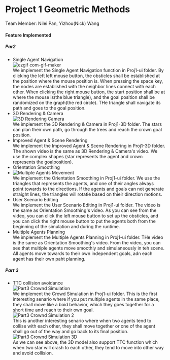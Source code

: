 # Project 1 Geometric Methods 

Team Member: Nilei Pan, Yizhou(Nick) Wang

#### Feature Implemented

##### Par2

- Single Agent Navigation <br />
![ezgif com-gif-maker](https://user-images.githubusercontent.com/57411086/193336458-3d989052-6cc4-4397-a900-52fad8be3373.gif) <br />
We implement the Single Agent Navigation function in Proj1-ui folder. By clicking the left left mouse button, the obsticles shall be established at the position where the mouse position is. When pressing the space key, the nodes are established with the neighbor lines connect with each other. When clicking the right mouse button, the start position shall be at where the mouse is(the blue triangle), and the goal position shall be randomized on the graph(the red circle). THe triangle shall navigate its path and goes to the goal position. <br />
- 3D Rendering & Camera <br />
![3D Rendering   Camera](https://user-images.githubusercontent.com/57411086/193339417-be29bc23-8788-48d3-a670-0caead26dbd4.gif) <br />
We implement the 3D Rendering & Camera in Proj1-3D folder. The stars can plan their own path, go through the trees and reach the crown goal position. <br />
- Improved Agent & Scene Rendering <br />
We implement the Improved Agent & Scene Rendering in Proj1-3D folder. The shown video is the same as 3D Rendering & Camera's video. We use the complex shapes (star represents the agent and crown represents the goalposition). <br />
- Orientation Smoothing <br />
- ![Multiple Agents Movement](https://user-images.githubusercontent.com/57411086/193342509-7853a701-a474-4465-aa8b-994bf30f2b56.gif) <br />
We implement the Orientation Smoothing in Proj1-ui folder. We use the triangles that represents the agents, and one of their angles always point towards to the directions. If the agents and goals can not generate straight lines, the triangles will rotatie based on thieir direction motions. <br />
- User Scenario Editing <br />
We implement the User Scenario Editing in Proj1-ui folder. The video is the same as Orientation Smoothing's video. As you can see from the video, you can click the left mouse button to set up the obsticles, and you can click the right mouse button to put the agents both from the beginning of the simulation and during the runtime. <br />
- Multiple Agents Planning <br />
We implement the Multiple Agents Planning in Proj1-ui folder. THe video is the same as Orientation Smoothing's video. From the video, you can see that multiple agents move smoothly and simulaneously in teh scene. All agents move towards to their own independent goals, adn each agent has their own paht planning. <br />

##### Part 3

- TTC collision avoidance <br />
![Part3 Crownd Simulation](https://user-images.githubusercontent.com/57411086/193348490-6efc9b07-b087-4595-a529-bdca9a0ce2f0.gif) <br />
We implement the Crowd Simulation in Proj1-ui folder. This is the first interesting senario where if you put multiple agents in the same place, they shall move like a boid behavior, which they goes together for a short time and reach to their own goal. <br />
![Part3 Crownd Simulation 2](https://user-images.githubusercontent.com/57411086/193349744-3c9ec728-238f-47d6-8d7d-08b492b91105.gif) <br />
This is another interesting senario where when two agents tend to collise with each other, they shall move together or one of the agent shall go out of the way and go back to its final position. <br />
![Part3 Crownd Simulation 3D ](https://user-images.githubusercontent.com/57411086/193353945-37ce6f90-0ff5-446b-a68c-760edf79ff65.gif)  <br />
As we can see above, the 3D model also support TTC function which when two star will crash to each other, they tend to move into other way and avoid collision. <br />



